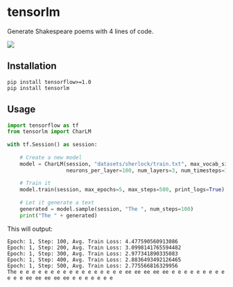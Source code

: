 # tensorlm

Generate Shakespeare poems with 4 lines of code.

![](http://i.cubeupload.com/8Cm5RQ.gif)

## Installation

    pip install tensorflow>=1.0
    pip install tensorlm
    
## Usage

```python
import tensorflow as tf
from tensorlm import CharLM
    
with tf.Session() as session:
    
    # Create a new model
    model = CharLM(session, "datasets/sherlock/train.txt", max_vocab_size=96,
                   neurons_per_layer=100, num_layers=3, num_timesteps=15)
    
    # Train it 
    model.train(session, max_epochs=5, max_steps=500, print_logs=True)
    
    # Let it generate a text
    generated = model.sample(session, "The ", num_steps=100)
    print("The " + generated)
```

This will output:

    Epoch: 1, Step: 100, Avg. Train Loss: 4.477590560913086
    Epoch: 1, Step: 200, Avg. Train Loss: 3.0998141765594482
    Epoch: 1, Step: 300, Avg. Train Loss: 2.977341890335083
    Epoch: 1, Step: 400, Avg. Train Loss: 2.8836493492126465
    Epoch: 1, Step: 500, Avg. Train Loss: 2.775566816329956
    The e e e e e e e e e e e e e e e e e ee ee ee ee ee e e e e e e e e e e e e ee ee ee ee ee e e e e e e e


